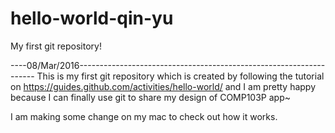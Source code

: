 # hello-world-qin-yu
My first git repository!

----08/Mar/2016-------------------------------------------------------------------
This is my first git repository which is created by following the tutorial on https://guides.github.com/activities/hello-world/ and I am pretty happy because I can finally use git to share my design of COMP103P app~

I am making some change on my mac to check out how it works.